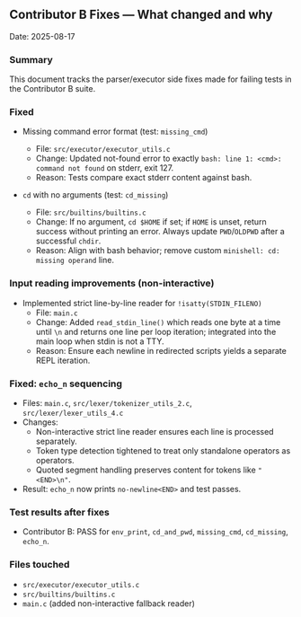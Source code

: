## Contributor B Fixes — What changed and why

Date: 2025-08-17

### Summary

This document tracks the parser/executor side fixes made for failing tests in the Contributor B suite.

### Fixed

- Missing command error format (test: `missing_cmd`)
  - File: `src/executor/executor_utils.c`
  - Change: Updated not-found error to exactly `bash: line 1: <cmd>: command not found` on stderr, exit 127.
  - Reason: Tests compare exact stderr content against bash.

- `cd` with no arguments (test: `cd_missing`)
  - File: `src/builtins/builtins.c`
  - Change: If no argument, `cd $HOME` if set; if `HOME` is unset, return success without printing an error. Always update `PWD`/`OLDPWD` after a successful `chdir`.
  - Reason: Align with bash behavior; remove custom `minishell: cd: missing operand` line.

### Input reading improvements (non-interactive)

- Implemented strict line-by-line reader for `!isatty(STDIN_FILENO)`
  - File: `main.c`
  - Change: Added `read_stdin_line()` which reads one byte at a time until `\n` and returns one line per loop iteration; integrated into the main loop when stdin is not a TTY.
  - Reason: Ensure each newline in redirected scripts yields a separate REPL iteration.

### Fixed: `echo_n` sequencing

- Files: `main.c`, `src/lexer/tokenizer_utils_2.c`, `src/lexer/lexer_utils_4.c`
- Changes:
  - Non-interactive strict line reader ensures each line is processed separately.
  - Token type detection tightened to treat only standalone operators as operators.
  - Quoted segment handling preserves content for tokens like `"<END>\n"`.
- Result: `echo_n` now prints `no-newline<END>` and test passes.

### Test results after fixes

- Contributor B: PASS for `env_print`, `cd_and_pwd`, `missing_cmd`, `cd_missing`, `echo_n`.

### Files touched

- `src/executor/executor_utils.c`
- `src/builtins/builtins.c`
- `main.c` (added non-interactive fallback reader)


